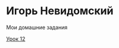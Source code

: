 

# Игорь Невидомский
Мои домашние задания


[Урок 12](https://ifnewid.github.io/lesson_12/ "Моя готовая домашка")
